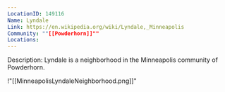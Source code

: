 ```yaml
---
LocationID: 149116
Name: Lyndale
Link: https://en.wikipedia.org/wiki/Lyndale,_Minneapolis 
Community: ""[[Powderhorn]]""
Locations: 
---
```


Description:
Lyndale is a neighborhood in the Minneapolis community of Powderhorn.

!"[[MinneapolisLyndaleNeighborhood.png]]"